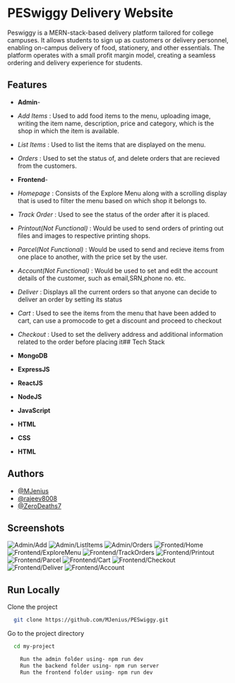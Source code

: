 # PESwiggy Delivery Website

Peswiggy is a MERN-stack-based delivery platform tailored for college campuses. It allows students to sign up as customers or delivery personnel, enabling on-campus delivery of food, stationery, and other essentials. The platform operates with a small profit margin model, creating a seamless ordering and delivery experience for students.
## Features

- **Admin**-
- *Add Items* : Used to add food items to the menu, uploading image, writing the item name, description, price and category, which is the shop in which the item is available.
- *List Items* : Used to list the items that are displayed on the menu.
- *Orders* : Used to set the status of, and delete orders that are recieved from the customers.

- **Frontend**-
- *Homepage* : Consists of the Explore Menu along with a scrolling display that is used to filter the menu based on which shop it belongs to.
- *Track Order* : Used to see the status of the order after it is placed.
- *Printout(Not Functional)* : Would be used to send orders of printing out files and images to respective printing shops.
- *Parcel(Not Functional)* : Would be used to send and recieve items from one place to another, with the price set by the user.
- *Account(Not Functional)* : Would be used to set and edit the account details of the customer, such as email,SRN,phone no. etc.
- *Deliver* : Displays all the current orders so that anyone can decide to deliver an order by setting its status
- *Cart* : Used to see the items from the menu that have been added to cart, can use a promocode to get a discount and proceed to checkout
- *Checkout* : Used to set the delivery address and additional information related to the order before placing it## Tech Stack 

- **MongoDB**
- **ExpressJS**
- **ReactJS**
- **NodeJS**
- **JavaScript**
- **HTML**
- **CSS**
- **HTML**
## Authors

- [@MJenius](https://www.github.com/MJenius)
- [@rajeev8008](https://github.com/rajeev8008)
- [@ZeroDeaths7](https://github.com/ZeroDeaths7)
  
## Screenshots
![Admin/Add](https://github.com/user-attachments/assets/3a023bf9-0cfd-4676-97a7-0ecd0d7a2f97)
![Admin/ListItems](https://github.com/user-attachments/assets/41355be5-441d-4859-a458-9fd1446842c5)
![Admin/Orders](https://github.com/user-attachments/assets/c4559122-2fe8-417a-b39c-e424f41b64bc)
![Fronted/Home](https://github.com/user-attachments/assets/68d665cc-d271-41a7-ba14-66432784565a)
![Frontend/ExploreMenu](https://github.com/user-attachments/assets/14a1e576-8bf4-42b1-8ac8-1d9f0d9e309e)
![Frontend/TrackOrders](https://github.com/user-attachments/assets/f8129665-9da9-437a-bc0b-4cfc8571207f)
![Frontend/Printout](https://github.com/user-attachments/assets/c1574f48-149c-4662-93fb-eae5c994f32b)
![Frontend/Parcel](https://github.com/user-attachments/assets/605871ec-bdff-413a-bd09-777845077403)
![Frontend/Cart](https://github.com/user-attachments/assets/397980dd-2889-4b7b-b7b9-f4d5fa211146)
![Frontend/Checkout](https://github.com/user-attachments/assets/1239f5a2-e62f-4a7b-92d2-2c5e643d77ed)
![Frontend/Deliver](https://github.com/user-attachments/assets/0e1ad33b-febd-4624-a641-cb8f58270614)
![Frontend/Account](https://github.com/user-attachments/assets/d6088d43-0003-4cd8-a5c3-41c1e1ee5836)


## Run Locally

Clone the project

```bash
  git clone https://github.com/MJenius/PESwiggy.git
```

Go to the project directory

```bash
  cd my-project
```

```bash
    Run the admin folder using- npm run dev
    Run the backend folder using- npm run server
    Run the frontend folder using- npm run dev
```

